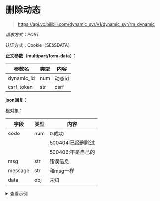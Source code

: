# 删除动态

> https://api.vc.bilibili.com/dynamic_svr/v1/dynamic_svr/rm_dynamic

*请求方式：POST*

认证方式：Cookie（SESSDATA）

**正文参数（multipart/form-data）：**

| 参数名   | 类型 | 内容 |
| --- | --- | --- |
| dynamic_id | num | 动态id |
| csrf_token | str | csrf |

**json回复：**

根对象：

| 字段 | 类型 | 内容 |
| --- | --- | --- |
| code | num | 0:成功 |
| | | 500404:已经删除过 |
| | | 500406:不是自己的 |
| msg | str | 错误信息 |
| message | str | 和msg一样 |
| data | obj | 未知 |

<details>
<summary>查看示例</summary>

```bash
curl 'https://api.vc.bilibili.com/dynamic_svr/v1/dynamic_svr/rm_dynamic' \
    -X POST \
    -H 'User-Agent: Mozilla/5.0 (Windows NT 10.0; Win64; x64; rv:93.0) Gecko/20100101 Firefox/93.0' \
    -H 'Referer: https://t.bilibili.com/' \
    -H 'Cookie: SESSDATA=********; bili_jct=de2731532b4ab96bc8536da948932668;' \
    --data-raw 'dynamic_id=588320531406678918&csrf_token=de2731532b4ab96bc8536da948932668&csrf=de2731532b4ab96bc8536da948932668'
```

```json
{"code":0,"msg":"","message":"","data":{"_gt_":0}}
```

</details>
